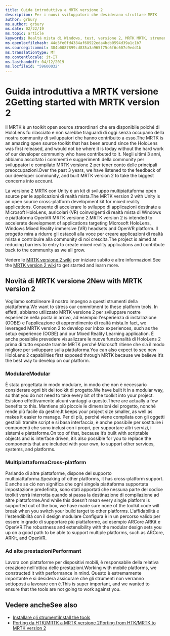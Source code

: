 ```yaml
---
title: Guida introduttiva a MRTK versione 2
description: Per i nuovi sviluppatori che desiderano sfruttare MRTK
author: grbury
ms.author: grbury
ms.date: 02/22/19
ms.topic: article
keywords: Realtà mista di Windows, test, versione 2, MRTK MRTK, strumenti, SDK, HoloLens, HoloLens 2
ms.openlocfilehash: 44e5fe0fd4384af68922eda4bcb0594d39a1c1b7
ms.sourcegitcommit: 384b0087899cd835a3a965f75c6f6c607c9edd1b
ms.translationtype: MT
ms.contentlocale: it-IT
ms.lasthandoff: 04/12/2019
ms.locfileid: "59600032"
---
```

# <a name="getting-started-with-mrtk-version-2"></a><span data-ttu-id="e7e20-104">Guida introduttiva a MRTK versione 2</span><span class="sxs-lookup"><span data-stu-id="e7e20-104">Getting started with MRTK version 2</span></span>

<span data-ttu-id="e7e20-105">Il MRTK è un toolkit open source straordinari che era disponibile poiché di HoloLens fu rilasciato e non sarebbe traguardi di oggi senza occupano della nostra community di sviluppatori che hanno contribuito a esso.</span><span class="sxs-lookup"><span data-stu-id="e7e20-105">The MRTK is an amazing open source toolkit that has been around since the HoloLens was first released, and would not be where it is today without the hard work of our developer community who have contributed to it.</span></span> <span data-ttu-id="e7e20-106">Negli ultimi 3 anni, abbiamo ascoltato i commenti e suggerimenti della community per sviluppatori e compilato MRTK versione 2 per tener conto delle principali preoccupazioni.</span><span class="sxs-lookup"><span data-stu-id="e7e20-106">Over the past 3 years, we have listened to the feedback of our developer community, and built MRTK version 2 to take the biggest concerns into account.</span></span>  

<span data-ttu-id="e7e20-107">La versione 2 MRTK con Unity è un kit di sviluppo multipiattaforma open source per le applicazioni di realtà mista.</span><span class="sxs-lookup"><span data-stu-id="e7e20-107">The MRTK version 2 with Unity is an open source cross-platform development kit for mixed reality applications.</span></span>  <span data-ttu-id="e7e20-108">Consente di accelerare lo sviluppo di applicazioni destinate a Microsoft HoloLens, auricolari (VR) coinvolgenti di realtà mista di Windows e piattaforma OpenVR MRTK versione 2.</span><span class="sxs-lookup"><span data-stu-id="e7e20-108">MRTK version 2 is intended to accelerate development of applications targeting Microsoft HoloLens, Windows Mixed Reality immersive (VR) headsets and OpenVR platform.</span></span> <span data-ttu-id="e7e20-109">Il progetto mira a ridurre gli ostacoli alla voce per creare applicazioni di realtà mista e contribuire alla community di noi crescita.</span><span class="sxs-lookup"><span data-stu-id="e7e20-109">The project is aimed at reducing barriers to entry to create mixed reality applications and contribute back to the community as we all grow.</span></span> 


<span data-ttu-id="e7e20-110">Vedere le <a href="https://github.com/Microsoft/MixedRealityToolkit-Unity/wiki/Getting-Started-with-MRTK-v2" target="_blank">MRTK versione 2 wiki</a> per iniziare subito e altre informazioni.</span><span class="sxs-lookup"><span data-stu-id="e7e20-110">See the <a href="https://github.com/Microsoft/MixedRealityToolkit-Unity/wiki/Getting-Started-with-MRTK-v2" target="_blank">MRTK version 2 wiki</a> to get started and learn more.</span></span>

## <a name="new-with-mrtk-version-2"></a><span data-ttu-id="e7e20-111">Novità di MRTK versione 2</span><span class="sxs-lookup"><span data-stu-id="e7e20-111">New with MRTK version 2</span></span>
<span data-ttu-id="e7e20-112">Vogliamo sottolineare il nostro impegno a questi strumenti della piattaforma.</span><span class="sxs-lookup"><span data-stu-id="e7e20-112">We want to stress our commitment to these platform tools.</span></span>  <span data-ttu-id="e7e20-113">In effetti, abbiamo utilizzato MRTK versione 2 per sviluppare nostre esperienze nella posta in arrivo, ad esempio l'esperienza di installazione (OOBE) e l'applicazione di apprendimento di realtà mista.</span><span class="sxs-lookup"><span data-stu-id="e7e20-113">In fact, we leveraged MRTK version 2 to develop our inbox experiences, such as the setup experience (OOBE) and our Mixed Reality Learning application.</span></span>  <span data-ttu-id="e7e20-114">È anche possibile prevedere visualizzare le nuove funzionalità di HoloLens 2 prima di tutto esposte tramite MRTK perché Microsoft ritiene che sia il modo migliore per sviluppare sulla piattaforma.</span><span class="sxs-lookup"><span data-stu-id="e7e20-114">You can also expect to see new HoloLens 2 capabilities first exposed through MRTK because we believe it’s the best way to develop on our platform.</span></span> 

### <a name="modular"></a><span data-ttu-id="e7e20-115">Modulare</span><span class="sxs-lookup"><span data-stu-id="e7e20-115">Modular</span></span>
<span data-ttu-id="e7e20-116">È stata progettata in modo modulare, in modo che non è necessario considerare ogni bit del toolkit di progetto.</span><span class="sxs-lookup"><span data-stu-id="e7e20-116">We have built it in a modular way, so that you do not need to take every bit of the toolkit into your project.</span></span>  <span data-ttu-id="e7e20-117">Esistono effettivamente alcuni vantaggi a questo.</span><span class="sxs-lookup"><span data-stu-id="e7e20-117">There are actually a few benefits to this.</span></span>  <span data-ttu-id="e7e20-118">Mantiene più piccole le dimensioni del progetto, nonché rende più facile da gestire.</span><span class="sxs-lookup"><span data-stu-id="e7e20-118">It keeps your project size smaller, as well as makes it easier to manage.</span></span>  <span data-ttu-id="e7e20-119">Per di più, perché viene compilata con gli oggetti gestibili tramite script e si basa interfaccia, è anche possibile per sostituire i componenti che sono inclusi con i propri, per supportare altri servizi, i sistemi e piattaforme.</span><span class="sxs-lookup"><span data-stu-id="e7e20-119">On top of that, because it’s built with scriptable objects and is interface driven, it’s also possible for you to replace the components that are included with your own, to support other services, systems, and platforms.</span></span>


### <a name="cross-platform"></a><span data-ttu-id="e7e20-120">Multipiattaforma</span><span class="sxs-lookup"><span data-stu-id="e7e20-120">Cross-platform</span></span>
<span data-ttu-id="e7e20-121">Parlando di altre piattaforme, dispone del supporto multipiattaforma.</span><span class="sxs-lookup"><span data-stu-id="e7e20-121">Speaking of other platforms, it has cross-platform support.</span></span>  <span data-ttu-id="e7e20-122">E anche se ciò non significa che ogni singola piattaforma supportata impostazione predefinita, sono stati apportati che nessuna parte del codice toolkit verrà interrotta quando si passa la destinazione di compilazione ad altre piattaforme.</span><span class="sxs-lookup"><span data-stu-id="e7e20-122">And while this doesn’t mean every single platform is supported out of the box, we have made sure none of the toolkit code will break when you switch your build target to other platforms.</span></span>  <span data-ttu-id="e7e20-123">L'affidabilità e l'estendibilità con il design modulare Configura è in un percorso valido per essere in grado di supportare più piattaforme, ad esempio ARCore ARKit e OpenVR.</span><span class="sxs-lookup"><span data-stu-id="e7e20-123">The robustness and extensibility with the modular design sets you up on a good path to be able to support multiple platforms, such as ARCore, ARKit, and OpenVR.</span></span>


### <a name="performant"></a><span data-ttu-id="e7e20-124">Ad alte prestazioni</span><span class="sxs-lookup"><span data-stu-id="e7e20-124">Performant</span></span>
<span data-ttu-id="e7e20-125">Lavora con piattaforme per dispositivi mobili, è responsabile della relativa creazione nell'ottica delle prestazioni.</span><span class="sxs-lookup"><span data-stu-id="e7e20-125">Working with mobile platforms, we constructed it with performance in mind.</span></span>  <span data-ttu-id="e7e20-126">Questo è estremamente importante e si desidera assicurare che gli strumenti non verranno sottoposti a lavorare con è.</span><span class="sxs-lookup"><span data-stu-id="e7e20-126">This is super important, and we wanted to ensure that the tools are not going to work against you.</span></span>


## <a name="see-also"></a><span data-ttu-id="e7e20-127">Vedere anche</span><span class="sxs-lookup"><span data-stu-id="e7e20-127">See also</span></span>
* [<span data-ttu-id="e7e20-128">Installare gli strumenti</span><span class="sxs-lookup"><span data-stu-id="e7e20-128">Install the tools</span></span>](install-the-tools.md)
* [<span data-ttu-id="e7e20-129">Porting da HTK/MRTK a MRTK versione 2</span><span class="sxs-lookup"><span data-stu-id="e7e20-129">Porting from HTK/MRTK to MRTK version 2</span></span>](mrtk-porting-guide.md)
